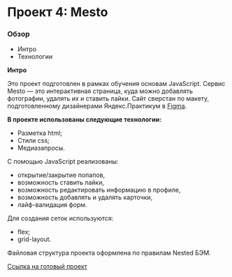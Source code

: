 # Проект 4: Mesto

### Обзор

* Интро
* Технологии

**Интро**

Это проект подготовлен в рамках обучения основам JavaScript. Cервис Mesto — это интерактивная страница, куда можно добавлять фотографии, удалять их и ставить лайки.
Сайт сверстан по макету, подготовленному дизайнерами Яндекс.Практикум в [Figma](https://www.figma.com/file/StZjf8HnoeLdiXS7dYrLAh/JavaScript.-Sprint-4).

**В проекте использованы следующие технологии:**

* Разметка html;
* Стили css;
* Медиазапросы.

С помощью JavaScript реализованы:
* открытие/закрытие попапов,
* возможность ставить лайки,
* возможность редактировать информацию в профиле,
* возможность добавлять и удалять карточки,
* лайф-валидация форм.

Для создания сеток используются:
* flex;
* grid-layout.

Файловая структура проекта оформлена по правилам Nested БЭМ.

[Ссылка на готовый проект](https://iuliia-iushchenko.github.io/mesto/)
